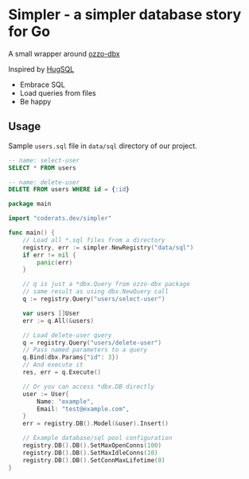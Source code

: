 # Simpler - a simpler database story for Go

A small wrapper around [ozzo-dbx](https://github.com/go-ozzo/ozzo-dbx)

Inspired by [HugSQL](https://www.hugsql.org/)

* Embrace SQL
* Load queries from files
* Be happy

## Usage

Sample `users.sql` file in `data/sql` directory of our project.

```sql
-- name: select-user
SELECT * FROM users

-- name: delete-user
DELETE FROM users WHERE id = {:id}
```


```go
package main

import "coderats.dev/simpler"

func main() {
    // Load all *.sql files from a directory
    registry, err := simpler.NewRegistry("data/sql")
    if err != nil {
        panic(err)
    }

    // q is just a *dbx.Query from ozzo-dbx package
    // same result as using dbx.NewQuery call
    q := registry.Query("users/select-user")

    var users []User
    err := q.All(&users)

    // Load delete-user query
    q = registry.Query("users/delete-user")
    // Pass named parameters to a query
    q.Bind(dbx.Params{"id": 3})
    // And execute it
    res, err = q.Execute()

    // Or you can access *dbx.DB directly
    user := User{
        Name: "example",
        Email: "test@example.com",
    }
    err = registry.DB().Model(&user).Insert()

    // Example database/sql pool configuration
    registry.DB().DB().SetMaxOpenConns(100)
    registry.DB().DB().SetMaxIdleConns(10)
    registry.DB().DB().SetConnMaxLifetime(0)
}
```
